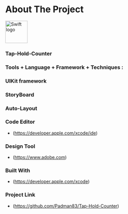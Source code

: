 # About The Project

<img src="https://swift.org/assets/images/swift.svg" alt="Swift logo" height="70" >

### Tap-Hold-Counter

### Tools + Language + Framework + Techniques :

### UIKit framework

### StoryBoard

### Auto-Layout

### Code Editor

* (https://developer.apple.com/xcode/ide)


### Design Tool

* (https://www.adobe.com)


### Built With

* (https://developer.apple.com/xcode)


### Project Link

* (https://github.com/Padman83/Tap-Hold-Counter)
